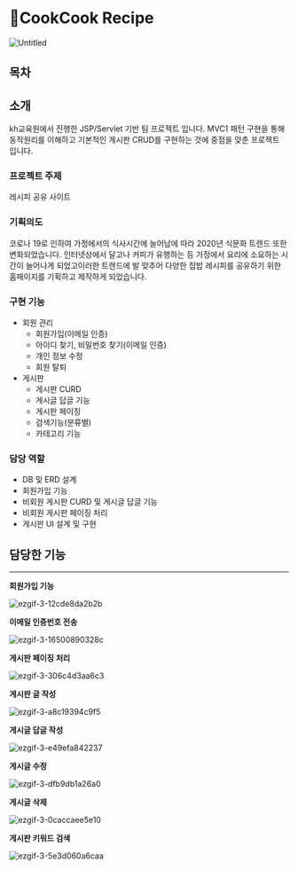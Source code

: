 # 🍳CookCook Recipe

![Untitled](https://user-images.githubusercontent.com/75398832/115556780-fbc5f180-a2eb-11eb-9285-1a5ada8f5af6.png)


## 목차


## 소개

 kh교육원에서 진행한 JSP/Servlet 기반 팀 프로젝트 입니다.  MVC1 패턴 구현을 통해 동작원리를 이해하고 기본적인 게시판 CRUD를 구현하는 것에 중점을 맞춘 프로젝트 입니다. 

### 프로젝트 주제

레시피 공유 사이트

### 기획의도

코로나 19로 인하여 가정에서의 식사시간에 늘어남에 따라 2020년 식문화 트렌드 또한 변화되었습니다. 인터넷상에서 달고나 커피가 유행하는 등 가정에서 요리에 소요하는 시간이 늘어나게 되었고이러한 트렌드에 발 맞추어 다양한 집밥 레시피를 공유하기 위한 홈페이지를 기획하고 제작하게 되었습니다.

### **구현 기능**

- 회원 관리
    - 회원가입(이메일 인증)
    - 아이디 찾기, 비밀번호 찾기(이메일 인증)
    - 개인 정보 수정
    - 회원 탈퇴
- 게시판
    - 게시판 CURD
    - 게시글 답글 기능
    - 게시판 페이징
    - 검색기능(분류별)
    - 카테고리 기능

### 담당 역할

- DB 및 ERD 설계
- 회원가입 기능
- 비회원 게시판 CURD 및 게시글 답글 기능
- 비회원 게시판 페이징 처리
- 게시판 UI  설계 및 구현

## 담당한 기능

---

**회원가입 기능**
<br/>

![ezgif-3-12cde8da2b2b](https://user-images.githubusercontent.com/75398832/115556912-26b04580-a2ec-11eb-8bbb-71e83bb80e77.gif)

**이메일 인증번호 전송**
<br/>

![ezgif-3-16500890328c](https://user-images.githubusercontent.com/75398832/115557402-a3dbba80-a2ec-11eb-8d0a-4f2c55b5e720.gif)


**게시판 페이징 처리**
<br/>

![ezgif-3-306c4d3aa6c3](https://user-images.githubusercontent.com/75398832/115557455-af2ee600-a2ec-11eb-8bad-8da93d2a3463.gif)


**게시판 글 작성**
<br/>

![ezgif-3-a8c19394c9f5](https://user-images.githubusercontent.com/75398832/115557520-bbb33e80-a2ec-11eb-8f70-4164514cd7e0.gif)


**게시글 답글 작성**
<br/>

![ezgif-3-e49efa842237](https://user-images.githubusercontent.com/75398832/115557566-c8379700-a2ec-11eb-8fc2-712600f4e30a.gif)


**게시글 수정**
<br/>

![ezgif-3-dfb9db1a26a0](https://user-images.githubusercontent.com/75398832/115557644-dd142a80-a2ec-11eb-9228-70bd91fee1fa.gif)


**게시글 삭제**
<br/>

![ezgif-3-0caccaee5e10](https://user-images.githubusercontent.com/75398832/115557665-e604fc00-a2ec-11eb-8802-87f35f791b64.gif)


**게시판 키워드 검색**
<br/>

![ezgif-3-5e3d060a6caa](https://user-images.githubusercontent.com/75398832/115557697-edc4a080-a2ec-11eb-80f4-b0df00680b53.gif)


